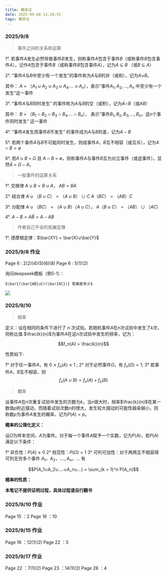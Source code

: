 ```yaml
---
title: 概率论
date: 2025-09-08 13:20:55
tags: 概率论
---
```


### 2025/9/8

> 事件之间的关系和运算

$1°.$ 若事件$A$发生必然导致事件$B$发生，则称事件$A$包含于事件$B$（或称事件$B$包含事件$A$），记作$A$包含于事件$B$（或称事件$B$包含事件$A$），记为$A$ ⊆ $B$ （或$B$ ⊆ $A$）

$2°.$ “事件$A$与$B$中至少有一个发生”的事件称为$A$与$B$的并（或和），记为$A$∪$B$。

其中： $A$ = $（A_1 ∪ A_2 ∪ A_3 ∪ A_4 .... ∪ A_n）$，表示“事件$A_1,A_2,...,A_n$ 中至少有一个发生”这一事件

$3°.$ “事件$A$与$B$同时发生” 的事件称为$A$与$B$的交（或积），记为$A$∩$B$（或$AB$）

其中： $B$ = $（B_1 ∩ B_2 ∩ B_3 ∩ B_4.... ∩ B_n）$， 表示“事件$B_1,B_2,B_3,...,B_n$，这$n$个事件同时发生” 这一事件

$4°.$ “事件$A$发生而事件$B$不发生” 的事件成为$A$与$B$的差，记为$A-B$

$5°.$ 若两个事件$A$与$B$不可能同时发生，则成事件$A$，$B$互不相容（或互斥），记为$A∩B = ∅$

$6°.$ 若$A∪B$ = $Ω$ 且 $A∩B$ = $∅$，则称事件$A$与事件$B$互为对立事件（或逆事件）。显然$\bar{A}$ = $Ω - A$。

> 一般事件的运算关系

$1°.$ 交换律 $A∪B = B∪A$， $AB = BA$

$2°.$ 结合律 $A∪（B∪C） = （A∪B）∪C$
             $A（BC）=（AB）C$

$3°.$ 分配律 $A∪（BC） = （A∪B）（A∪C）$，
             $A（B∪C）=（AB）∪（AC）$

$4°.$ $A - B = A\bar{B} = A - AB$

> 作者自己不会的拓展定理

$1°.$ 德摩根定律：$\bar{XY} = \bar{X}∪\bar{Y}$

### 2025/9/8 作业

Page 6 : 2(2)(4)(5)(6)(8)
Page 6 : 5(1)(2)

询问deepseek模板（例5-1）：

```
$\bar{(\bar{AB}∪C)(\bar{AC})} 答案是多少$
```

![](https://cdn.luogu.com.cn/upload/image_hosting/lfeavnxv.png)

### 2025/9/10

>频率

定义：设在相同的条件下进行了 $n$ 次试验。若随机事件$A$在$n$次试验中发生了$k$次，则称比值 $\frac{k}{n}$为事件$A$在这$n$次试验中发生的频率，记为：

$$f_n(A) = \frac{k}{n}$$

性质如下:

1° 对于任一事件$A$，有 $0 \le f_n(A) \le 1$ ;
2° 对于必然事件$Ω$，有 $f_n(Ω) = 1$;
3° 若事件$A，B$互不相容，则
$$ f_n(A∪B) = f_n(A) + f_n(B) $$

>概率

设事件$A$在$n$次重复试验中发生的次数为$k$，当$n$很大时，频率$\frac{k}{n}$在某一数值$p$附近摆动，而随着试验次数$n$的增大，发生较大摆动的可能性越来越小，则称数$p$为事件$A$发生的概率，记为$P(A) = p$。

**概率的公理化定义：**

设$Ω$为样本空间，$A$为事件。对于每一个事件$A$赋予一个实数，记为$P(A)$，若$P(A)$满足以下条件：

1° 非负性：$P(A) \ge 0$
2° 规范性：$P(Ω) = 1$
3° 可列可加性：对于两两互不相容得可列无穷多个事件 $A_1，A_2，....,A_n，...$ 有

$$P(A_1∪A_2∪....∪A_n∪...) = \sum_{k = 1}^n P(A_n)$$

**概率的性质：**

**本笔记不提供证明过程，具体过程请自行翻书**





### 2025/9/10 作业

Page 15 ：2
Page 16 ：10

### 2025/9/15 作业

Page 16 ：12(1)(2)
Page 22 ：5

### 2025/9/17 作业

Page 22 ：7(1)(2)
Page 23 ：14(1)(2)
Page 28 ：4